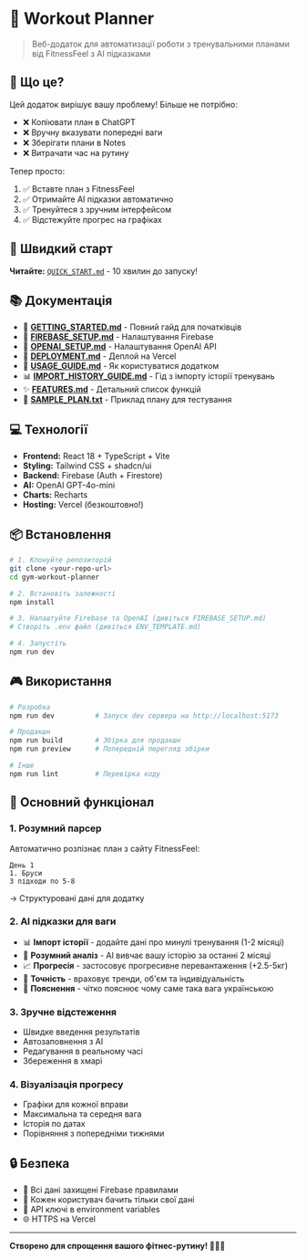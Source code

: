 # 💪 Workout Planner

> Веб-додаток для автоматизації роботи з тренувальними планами від FitnessFeel з AI підказками

## 🎯 Що це?

Цей додаток вирішує вашу проблему! Більше не потрібно:
- ❌ Копіювати план в ChatGPT
- ❌ Вручну вказувати попередні ваги
- ❌ Зберігати плани в Notes
- ❌ Витрачати час на рутину

Тепер просто:
1. ✅ Вставте план з FitnessFeel
2. ✅ Отримайте AI підказки автоматично
3. ✅ Тренуйтеся з зручним інтерфейсом
4. ✅ Відстежуйте прогрес на графіках

## 🚀 Швидкий старт

**Читайте:** [`QUICK_START.md`](./QUICK_START.md) - 10 хвилин до запуску!

## 📚 Документація

- 📖 **[GETTING_STARTED.md](./GETTING_STARTED.md)** - Повний гайд для початківців
- 🔧 **[FIREBASE_SETUP.md](./FIREBASE_SETUP.md)** - Налаштування Firebase
- 🤖 **[OPENAI_SETUP.md](./OPENAI_SETUP.md)** - Налаштування OpenAI API
- 🚀 **[DEPLOYMENT.md](./DEPLOYMENT.md)** - Деплой на Vercel
- 📱 **[USAGE_GUIDE.md](./USAGE_GUIDE.md)** - Як користуватися додатком
- 📊 **[IMPORT_HISTORY_GUIDE.md](./IMPORT_HISTORY_GUIDE.md)** - Гід з імпорту історії тренувань
- ✨ **[FEATURES.md](./FEATURES.md)** - Детальний список функцій
- 📄 **[SAMPLE_PLAN.txt](./SAMPLE_PLAN.txt)** - Приклад плану для тестування

## 💻 Технології

- **Frontend:** React 18 + TypeScript + Vite
- **Styling:** Tailwind CSS + shadcn/ui
- **Backend:** Firebase (Auth + Firestore)
- **AI:** OpenAI GPT-4o-mini
- **Charts:** Recharts
- **Hosting:** Vercel (безкоштовно!)

## 📦 Встановлення

```bash
# 1. Клонуйте репозиторій
git clone <your-repo-url>
cd gym-workout-planner

# 2. Встановіть залежності
npm install

# 3. Налаштуйте Firebase та OpenAI (дивіться FIREBASE_SETUP.md)
# Створіть .env файл (дивіться ENV_TEMPLATE.md)

# 4. Запустіть
npm run dev
```

## 🎮 Використання

```bash
# Розробка
npm run dev          # Запуск dev сервера на http://localhost:5173

# Продакшн
npm run build        # Збірка для продакшн
npm run preview      # Попередній перегляд збірки

# Інше
npm run lint         # Перевірка коду
```

## 🌟 Основний функціонал

### 1. Розумний парсер
Автоматично розпізнає план з сайту FitnessFeel:
```
День 1
1. Бруси
3 підходи по 5-8 
```
→ Структуровані дані для додатку

### 2. AI підказки для ваги
- 📊 **Імпорт історії** - додайте дані про минулі тренування (1-2 місяці)
- 🤖 **Розумний аналіз** - AI вивчає вашу історію за останні 2 місяці
- 📈 **Прогресія** - застосовує прогресивне перевантаження (+2.5-5кг)
- 🎯 **Точність** - враховує тренди, об'єм та індивідуальність
- 💬 **Пояснення** - чітко пояснює чому саме така вага українською

### 3. Зручне відстеження
- Швидке введення результатів
- Автозаповнення з AI
- Редагування в реальному часі
- Збереження в хмарі

### 4. Візуалізація прогресу
- Графіки для кожної вправи
- Максимальна та середня вага
- Історія по датах
- Порівняння з попередніми тижнями

## 🔒 Безпека

- 🔐 Всі дані захищені Firebase правилами
- 👤 Кожен користувач бачить тільки свої дані
- 🔑 API ключі в environment variables
- 🌐 HTTPS на Vercel

---

**Створено для спрощення вашого фітнес-рутину! 💪🏋️‍♂️**

